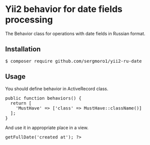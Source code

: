 <h1>Yii2 behavior for date fields processing</h1>

The Behavior class for operations with date fields in Russian format.

<h2>Installation</h2>

<pre>
$ composer require github.com/sergmoro1/yii2-ru-date
</pre>

<h2>Usage</h2>

You should define behavior in ActiveRecord class.

<pre>
public function behaviors() {
  return [
    'MustHave' =&gt; ['class' =&gt; MustHave::className()]
  ];
}
</pre>

And use it in appropriate place in a view.
<pre>
<?= $model->getFullDate('created_at'); ?>
</pre>
